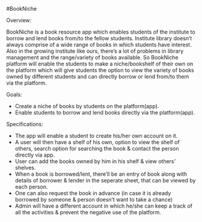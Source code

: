 #BookNiche

Overview:

BookNiche is a book resource app which enables students of the institute to borrow and lend books from/to the fellow students. Institute library doesn’t always comprise of a wide range of books in which students have interest. Also in the growing institute like ours, there’s a lot of problems in library management and the range/variety of books available. So BookNiche platform will enable the students to make a niche/bookshelf of their own on the platform which will give students the option to view the variety of books owned by different students and can directly borrow or lend from/to them via the platform.

Goals:

* Create a niche of books by students on the platform(app).
* Enable students to borrow and lend books directly via the platform(app).

Specifications:

* The app will enable a student to create his/her own account on it.
* A user will then have a shelf of his own, option to view the shelf of others, search option for searching the book & contact the person   directly via app.
* User can add the books owned by him in his shelf & view others’ shelves.
* When a book is borrowed/lent, there’ll be an entry of book along with details of borrower & lender in the seperate sheet, that can be     viewed by each person.
* One can also request the book in advance (in case it is already borrowed by someone & person doesn’t want to take a chance)
* Admin will have a different account in which he/she can keep a track of all the activities & prevent the negative use of the platform.
